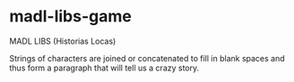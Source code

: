 # madl-libs-game
MADL LIBS (Historias Locas)

Strings of characters are joined or concatenated to fill in blank spaces and thus form a paragraph that will tell us a crazy story.
